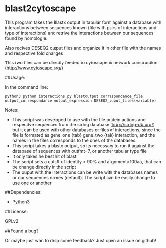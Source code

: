 # blast2cytoscape

This program takes the Blastx output in tabular form against a database with interactions between sequences known (file with pairs of interactions and type of interactions) and retrive
the interactions between our sequences found by homologie. 

Also recives DESEQ2 output files and organize it in other file with the names and respective fold changes

This two files can be directly feeded to cytoscape to network construction (http://www.cytoscape.org/)


##Usage:



In the command line:
<pre><code>python3 python interactions.py blastoutput correspondance_file output_correspondance output_expression DESEQ2_ouput_files(variable)
</code></pre>


Notes:

+ This script was developed to use with the file protein.actions and respective sequences from the string database (http://string-db.org/) 
but it can be used with other databases or files of interactions, since the file is formated as gene_one {tab} gene_two {tab} interaction, and the names in the files
corresponds to the ones of the databases.
+ This script takes a blastx output, so its necessary to run it against the database of sequences with outfmt=7, or another tabular type file
+ It only takes he best hit of blast
+ The script sets a cutoff of identity > 90% and alignment>100aa, that can be change directly in the script
+ The ouput with the interactions can be write with the databases names or our sequences names (default). The script can be easily change to use one or another

##Dependencies:

+ Python3



##License:

GPLv2


##Found a bug?

Or maybe just wan to drop some feedback? Just open an issue on github!
   
